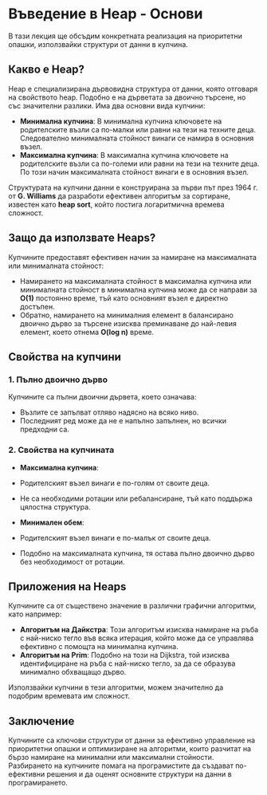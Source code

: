 # Въведение в Heap - Основи

В тази лекция ще обсъдим конкретната реализация на приоритетни опашки, използвайки структури от данни в купчина.

## Какво е Heap?

Heap е специализирана дървовидна структура от данни, която отговаря на свойството heap. Подобно е на дърветата за двоично търсене, но със значителни разлики. Има два основни вида купчини:

- **Минимална купчина**: В минимална купчина ключовете на родителските възли са по-малки или равни на тези на техните деца. Следователно минималната стойност винаги се намира в основния възел.
- **Максимална купчина**: В максимална купчина ключовете на родителските възли са по-големи или равни на тези на техните деца. По този начин максималната стойност винаги е в основния възел.

Структурата на купчини данни е конструирана за първи път през 1964 г. от **G. Williams** да разработи ефективен алгоритъм за сортиране, известен като **heap sort**, който постига логаритмична времева сложност.

## Защо да използвате Heaps?

Купчините предоставят ефективен начин за намиране на максималната или минималната стойност:

- Намирането на максималната стойност в максимална купчина или минималната стойност в минимална купчина може да се направи за **O(1)** постоянно време, тъй като основният възел е директно достъпен.
- Обратно, намирането на минималния елемент в балансирано двоично дърво за търсене изисква преминаване до най-левия елемент, което отнема **O(log n)** време.

## Свойства на купчини

### 1. Пълно двоично дърво

Купчините са пълни двоични дървета, което означава:

- Възлите се запълват отляво надясно на всяко ниво.
- Последният ред може да не е напълно запълнен, но всички предходни са.

### 2. Свойства на купчината

- **Максимална купчина**:
 - Родителският възел винаги е по-голям от своите деца.
 - Не са необходими ротации или ребалансиране, тъй като поддържа цялостна структура.

- **Минимален обем**:
 - Родителският възел винаги е по-малък от своите деца.
 - Подобно на максималната купчина, тя остава пълно двоично дърво без необходимост от ротации.

## Приложения на Heaps

Купчините са от съществено значение в различни графични алгоритми, като например:

- **Алгоритъм на Дайкстра**: Този алгоритъм изисква намиране на ръба с най-ниско тегло във всяка итерация, който може да се управлява ефективно с помощта на минимална купчина.
- **Алгоритъм на Prim**: Подобно на този на Dijkstra, той изисква идентифициране на ръба с най-ниско тегло, за да се образува минимално обхващащо дърво.

Използвайки купчини в тези алгоритми, можем значително да подобрим времевата им сложност.

## Заключение

Купчините са ключови структури от данни за ефективно управление на приоритетни опашки и оптимизиране на алгоритми, които разчитат на бързо намиране на минимални или максимални стойности. Разбирането на купчините помага на програмистите да създават по-ефективни решения и да оценят основните структури на данни в програмирането.
